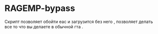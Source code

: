 # RAGEMP-bypass
Скрипт позволяет обойти eac и загрузится без него , позволяет делать все то что вы делаете в обычной гта .
